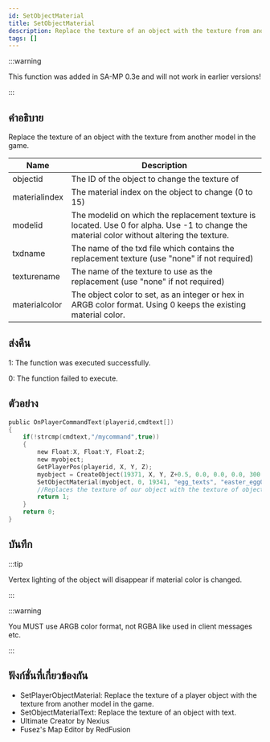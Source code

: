 ```yaml
---
id: SetObjectMaterial
title: SetObjectMaterial
description: Replace the texture of an object with the texture from another model in the game.
tags: []
---
```


:::warning

This function was added in SA-MP 0.3e and will not work in earlier versions!

:::

## คำอธิบาย

Replace the texture of an object with the texture from another model in the game.

| Name          | Description                                                                                                                                 |
| ------------- | ------------------------------------------------------------------------------------------------------------------------------------------- |
| objectid      | The ID of the object to change the texture of                                                                                               |
| materialindex | The material index on the object to change (0 to 15)                                                                                        |
| modelid       | The modelid on which the replacement texture is located. Use 0 for alpha. Use -1 to change the material color without altering the texture. |
| txdname       | The name of the txd file which contains the replacement texture (use "none" if not required)                                                |
| texturename   | The name of the texture to use as the replacement (use "none" if not required)                                                              |
| materialcolor | The object color to set, as an integer or hex in ARGB color format. Using 0 keeps the existing material color.                              |

## ส่งคืน

1: The function was executed successfully.

0: The function failed to execute.

## ตัวอย่าง

```c
public OnPlayerCommandText(playerid,cmdtext[])
{
    if(!strcmp(cmdtext,"/mycommand",true))
    {
        new Float:X, Float:Y, Float:Z;
        new myobject;
        GetPlayerPos(playerid, X, Y, Z);
        myobject = CreateObject(19371, X, Y, Z+0.5, 0.0, 0.0, 0.0, 300.0);
        SetObjectMaterial(myobject, 0, 19341, "egg_texts", "easter_egg01", 0xFFFFFFFF);
        //Replaces the texture of our object with the texture of object 19341
        return 1;
    }
    return 0;
}
```

## บันทึก

:::tip

Vertex lighting of the object will disappear if material color is changed.

:::

:::warning

You MUST use ARGB color format, not RGBA like used in client messages etc.

:::

## ฟังก์ชั่นที่เกี่ยวข้องกัน

- SetPlayerObjectMaterial: Replace the texture of a player object with the texture from another model in the game.
- SetObjectMaterialText: Replace the texture of an object with text.
- Ultimate Creator by Nexius
- Fusez's Map Editor by RedFusion
